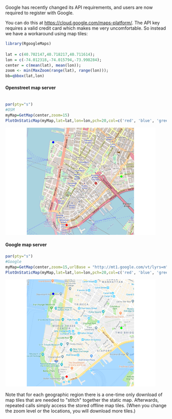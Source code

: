 Google has recently changed its API requirements, and users are now required to register with Google.

You can do this at <https://cloud.google.com/maps-platform/>. The API key requires a valid credit card which makes me very uncomfortable. So instead we have a workaround using map tiles:

``` r
library(RgoogleMaps)

lat = c(40.702147,40.718217,40.711614);
lon = c(-74.012318,-74.015794,-73.998284);
center = c(mean(lat), mean(lon));
zoom <- min(MaxZoom(range(lat), range(lon)));
bb=qbbox(lat,lon)
```

#### Openstreet map server

``` r

par(pty="s")
#OSM
myMap=GetMap(center,zoom=15)
PlotOnStaticMap(myMap,lat=lat,lon=lon,pch=20,col=c('red', 'blue', 'green'),cex=2)
```

![](tools/README-unnamed-chunk-3-1.png)

#### Google map server

``` r
par(pty="s")
#Google
myMap=GetMap(center,zoom=15,urlBase = "http://mt1.google.com/vt/lyrs=m", tileDir= "~/mapTiles/Google/")
PlotOnStaticMap(myMap,lat=lat,lon=lon,pch=20,col=c('red', 'blue', 'green'),cex=2)
```

![](tools/README-unnamed-chunk-4-1.png)

Note that for each geographic region there is a one-time only download of map tiles that are needed to "stitch" together the static map. Afterwards, repeated calls simply access the stored offline map tiles. (When you change the zoom level or the locations, you will download more tiles.)
